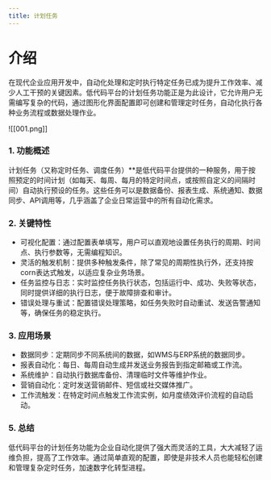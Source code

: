 ```yaml
---
title: 计划任务
---
```


# 介绍

在现代企业应用开发中，自动化处理和定时执行特定任务已成为提升工作效率、减少人工干预的关键因素。低代码平台的计划任务功能正是为此设计，它允许用户无需编写复杂的代码，通过图形化界面配置即可创建和管理定时任务，自动化执行各种业务流程或数据处理作业。

![[001.png]]

### 1. 功能概述
计划任务（又称定时任务、调度任务）**是低代码平台提供的一种服务，用于按照预定的时间计划（如每天、每周、每月的特定时间点，或按照自定义的间隔时间）自动执行预设的任务。这些任务可以是数据备份、报表生成、系统通知、数据同步、API调用等，几乎涵盖了企业日常运营中的所有自动化需求。

### 2. 关键特性

- 可视化配置：通过配置表单填写，用户可以直观地设置任务执行的周期、时间点、执行参数等，无需编程知识。
- 灵活的触发机制：提供多种触发条件，除了常见的周期性执行外，还支持按corn表达式触发，以适应复杂业务场景。
- 任务监控与日志：实时监控任务执行状态，包括运行中、成功、失败等状态，同时提供详细的执行日志，便于故障排查和审计。
- 错误处理与重试：配置错误处理策略，如任务失败时自动重试、发送告警通知等，确保任务的稳定执行。

### 3. 应用场景

- 数据同步：定期同步不同系统间的数据，如WMS与ERP系统的数据同步。
- 报表自动化：每日、每周自动生成并发送业务报告到指定邮箱或工作流。
- 系统维护：自动执行数据库备份、清理临时文件等维护作业。
- 营销自动化：定时发送营销邮件、短信或社交媒体推广。
- 工作流触发：在特定时间点触发工作流实例，如月度绩效评价流程的自动启动。

### 5. 总结
   低代码平台的计划任务功能为企业自动化提供了强大而灵活的工具，大大减轻了运维负担，提高了工作效率。通过简单直观的配置，即使是非技术人员也能轻松创建和管理复杂定时任务，加速数字化转型进程。

